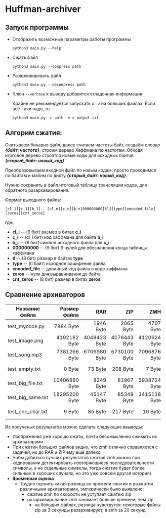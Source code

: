 # Huffman-archiver

## Запуск программы
- Отобразить возможные параметры работы программы

    ```python3 main.py --help```

    
- Сжать файл

    ```python3 main.py --compress path```

- Разархивировать файл

    ```python3 main.py --decompress path ```
- Ключ ```--verbose``` к выводу добавится отладочная информация.

    Крайне не рекомендуется запускать с ```-v``` на больших файлах.
    Если всё-таки надо, то 
    
    ```python3 main.py -c path -v > output.txt```

## Алгорим cжатия:
    
Cчитываем бинарно файл, далее считаем частоты байт, создаём словар ***{байт: частота}***, строим дерево Хаффмана по частотам. Обходя итоговое дерево строятся новые коды для исходных байтов ***{старый_байт: новый_код}***.

Преобразовываем входной файл по новым кодам: просто проходимся по байтам и мапим по дикту ***{старый_байт: новый_код}***.

Нужно сохранить в файл итоговый таблицу трансляции кодов, для обратного разархивирования.

Формат выходного файла:

```[cl_1][c_1][b_1]...[cl_n][c_n][b_n]000000000[tl][type][encoded_file][zeros][cnt_zeros]```

где:
- **cl_i** -- (9 бит) размер в битах **c_i**
- **c_i** -- (cl_i бит) код хаффмана для байта **b_i**
- **b_i** -- (8 бит) символ исходного файла для **c_i**
- **000000000** -- (9 бит) 9 нулей для обозначения конца таблицы хаффмана
- **tl** -- (8 бит) размер в байтах **type**
- **type** -- (tl байт) исходное раширение файла
- **encoded_file** -- двоичный код файла в коде хаффмана
- **zeros** -- нули для выравнивания до байта
- **cnt_zeros** -- (8 бит) размер в битах **zeros**

## Сравнение архиваторов

|Название файла|Размер файла|RAR|ZIP|ZMH|TAR|
|-|-:|-:|-:|-:|-:|
|test_mycode.py|7884 Byte|1946 Byte|2065 Byte|4707 Byte|121815040 Byte|
|test_image.png|4192182 Byte|4048423 Byte|4076443 Byte|4120624 Byte|243630080 Byte|
|test_song.mp3|7381266 Byte|6706980 Byte|6730100 Byte|7096876 Byte|487260160 Byte|
|test_empty.txt|0 Byte|73 Byte|208 Byte|7 Byte|974520320 Byte|
|test_big_file.txt|10406880 Byte|8249 Byte|81967 Byte|5938724 Byte|1949040640 Byte|
|test_big_same.txt|18295200 Byte|45147 Byte|85349 Byte|3415118 Byte|3898081280 Byte|
|test_one_char.txt|9 Byte|85 Byte|217 Byte|10 Byte|7796172800 Byte|

Из полученых результатов можно сделать следующие ввыводы:
- Изображения уже хорошо сжаты, почти бессмысленно сжимать их архиваторами
- При сжатии больших файлов видно, что zmh отлично справляется с задачей, но до RAR и ZIP ему ещё далеко
- Чобы добиться лучших результатов сжатия zmh можно при кодировании детектировать повторяющиеся последовательности символы, а не отдельные символы, тогда сжатие будет более сильным в хороших случаях, но это уже совсем другая история)
- **Временная оценка**
    - Трудно оценить какая разница во времени сжатия и разжатия различными архиваторами, эмперически было выявлено:
        - сжатие zmh по скорости не уступает сжатию zip
        - разархивирование zmh занимает больше времени, чем zip 
            - на больших файлах, разница чувствутся: некоторые файлы zip за 3 секунды разархивирует, а zmh за 20 секунд
